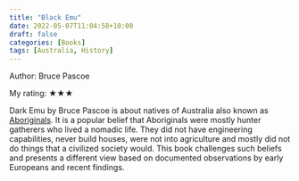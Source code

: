 ```yaml
---
title: "Black Emu"
date: 2022-05-07T11:04:58+10:00
draft: false
categories: [Books]
tags: [Australia, History]
---
```


Author: Bruce Pascoe

My rating: ★★★

Dark Emu by Bruce Pascoe is about natives of Australia also known as [Aboriginals](https://en.wikipedia.org/wiki/Aboriginal_Australians). It is a popular belief that Aboriginals were mostly hunter gatherers who lived a nomadic life. They did not have engineering capabilities, never build houses, were not into agriculture and mostly did not do things that a civilized society would. This book challenges such beliefs and presents a different view based on documented observations by early Europeans and recent findings.
